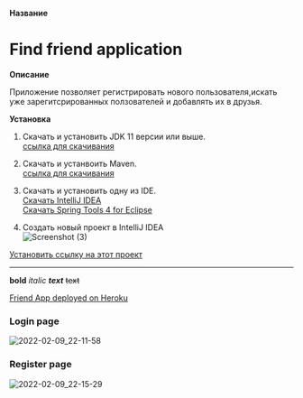 **Название**
# Find friend application
**Описание**

Приложение позволяет регистрировать нового пользователя,искать уже зарегитсрированных ползователей и добавлять их в друзья.

**Установка**

1. Скачать и установить JDK 11 версии или выше.    
[ссылка для скачивания](https://www.oracle.com/java/technologies/javase/jdk11-archive-downloads.html)

2. Скачать и устанвоить Maven.    
[ccылка для скачивания](https://maven.apache.org/download.cgi)

3. Скачать и установить одну из IDE.    
[Скачать IntelliJ IDEA](https://www.jetbrains.com/ru-ru/idea/download/#section=windows)    
[Скачать Spring Tools 4 for Eclipse](https://spring.io/tools)


4. Создать новый проект в IntelliJ IDEA   
![Screenshot (3)](https://user-images.githubusercontent.com/42876203/153280441-d5c490b9-a7e7-4ae1-9db7-6e046b810404.png)

[Установить ссылку на этот проект](https://github.com/kostyaFrom/friendApp.git)


___

**bold**
*italic*
***text***
~~text~~

[Friend App deployed on Heroku](https://clients-firends-app.herokuapp.com/)

### Login page
![2022-02-09_22-11-58](https://user-images.githubusercontent.com/42876203/153273270-fa9cc245-31f4-444c-a172-cd05e8795004.jpg)

### Register page
![2022-02-09_22-15-29](https://user-images.githubusercontent.com/42876203/153273577-afda30ab-0bb3-4ac9-b60e-5f318907f25c.jpg)

